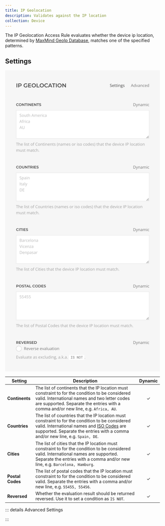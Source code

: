 ```yaml
---
title: IP Geolocation
description: Validates against the IP location
collection: Device
---
```


<!--@include: ./_partials/intro.md-->

The IP Geolocation Access Rule evaluates whether the device ip location, determined by [MaxMind GeoIp Database](/essentials-for-yootheme-pro/geolocation), matches one of the specified patterns.

## Settings

![IP Geolocation Access Rule](../assets/rules/rule-ip-geolocation.webp)

| Setting | Description | Dynamic |
| ------- | ----------- | :-----: |
| **Continents** | The list of continents that the IP location must constraint to for the condition to be considered valid. International names and two letter codes are supported. Separate the entries with a comma and/or new line, e.g. `Africa, AU`. | &#x2713; |
| **Countries** | The list of countries that the IP location must constraint to for the condition to be considered valid. International names and [ISO Codes](https://www.iso.org/iso-3166-country-codes.html) are supported. Separate the entries with a comma and/or new line, e.g. `Spain, DE`. | &#x2713; |
| **Cities** | The list of cities that the IP location must constraint to for the condition to be considered valid. International names are supported. Separate the entries with a comma and/or new line, e.g. `Barcelona, Hamburg`. | &#x2713; |
| **Postal Codes** | The list of postal codes that the IP location must constraint to for the condition to be considered valid. Separate the entries with a comma and/or new line, e.g. `55455, 55456`. | &#x2713; |
| **Reversed** | Whether the evaluation result should be returned reversed. Use it to set a condition as `IS NOT`. | &#x2713; |

::: details Advanced Settings
<!--@include: ./_partials/advanced-settings.md-->
:::

